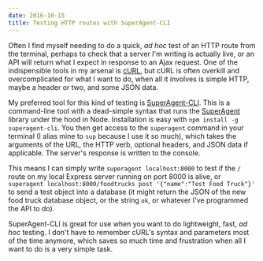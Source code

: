 ```yaml
---
date: 2016-10-15
title: Testing HTTP routes with SuperAgent-CLI
---
```


Often I find myself needing to do a quick, _ad hoc_ test of an HTTP route from the terminal, perhaps to check that a server I'm writing is actually live, or an API will return what I expect in response to an Ajax request. One of the indispensible tools in my arsenal is [cURL](https://curl.haxx.se/), but cURL is often overkill and overcomplicated for what I want to do, when all it involves is simple HTTP, maybe a header or two, and some JSON data.

My preferred tool for this kind of testing is [SuperAgent-CLI](https://github.com/toastynerd/superagent-cli). This is a command-line tool with a dead-simple syntax that runs the [SuperAgent](http://visionmedia.github.io/superAgent/) library under the hood in Node. Installation is easy with `npm install -g superagent-cli`. You then get access to the `superagent` command in your terminal (I alias mine to `sup` because I use it so much), which takes the arguments of the URL, the HTTP verb, optional headers, and JSON data if applicable. The server's response is written to the console.

This means I can simply write `superagent localhost:8000` to test if the `/` route on my local Express server running on port 8000 is alive, or `superagent localhost:8000/foodtrucks post '{"name":"Test Food Truck"}'` to send a test object into a database (it might return the JSON of the new food truck database object, or the string `ok`, or whatever I've programmed the API to do).

SuperAgent-CLI is great for use when you want to do lightweight, fast, _ad hoc_ testing. I don't have to remember cURL's syntax and parameters most of the time anymore, which saves so much time and frustration when all I want to do is a very simple task.
